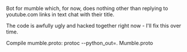 Bot for mumble which, for now, does nothing other than replying to youtube.com links in text chat with their title.

The code is awfully ugly and hacked together right now - I'll fix this over time.

Compile mumble.proto:
	protoc --python_out=. Mumble.proto